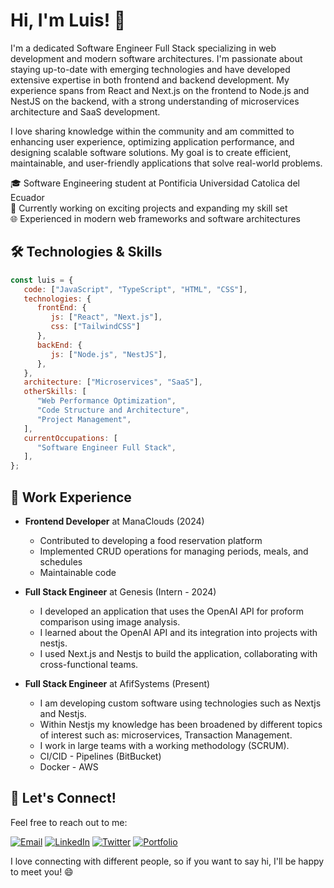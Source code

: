 # Hi, I'm Luis! 👋

I'm a dedicated Software Engineer Full Stack specializing in web development and modern software architectures. I'm passionate about staying up-to-date with emerging technologies and have developed extensive expertise in both frontend and backend development. My experience spans from React and Next.js on the frontend to Node.js and NestJS on the backend, with a strong understanding of microservices architecture and SaaS development.

I love sharing knowledge within the community and am committed to enhancing user experience, optimizing application performance, and designing scalable software solutions. My goal is to create efficient, maintainable, and user-friendly applications that solve real-world problems.

🎓 Software Engineering student at Pontificia Universidad Catolica del Ecuador  
🚀 Currently working on exciting projects and expanding my skill set  
🌐 Experienced in modern web frameworks and software architectures

## 🛠️ Technologies & Skills

```javascript
const luis = {
   code: ["JavaScript", "TypeScript", "HTML", "CSS"],
   technologies: {
      frontEnd: {
         js: ["React", "Next.js"],
         css: ["TailwindCSS"]
      },
      backEnd: {
         js: ["Node.js", "NestJS"],
      },
   },
   architecture: ["Microservices", "SaaS"],
   otherSkills: [
      "Web Performance Optimization",
      "Code Structure and Architecture",
      "Project Management",
   ],
   currentOccupations: [
      "Software Engineer Full Stack",
   ],
};
```

## 💼 Work Experience

- **Frontend Developer** at ManaClouds (2024)
  - Contributed to developing a food reservation platform
  - Implemented CRUD operations for managing periods, meals, and schedules
  - Maintainable code

- **Full Stack Engineer** at Genesis (Intern - 2024)
   - I developed an application that uses the OpenAI API for proform comparison using image analysis.
   - I learned about the OpenAI API and its integration into projects with nestjs.
   - I used Next.js and Nestjs to build the application, collaborating with cross-functional teams. 
    
- **Full Stack Engineer** at AfifSystems (Present)
   - I am developing custom software using technologies such as Nextjs and Nestjs.
   - Within Nestjs my knowledge has been broadened by different topics of interest such as: microservices, Transaction Management.
   - I work in large teams with a working methodology (SCRUM).
   - CI/CID - Pipelines (BitBucket)
   - Docker - AWS

## 🤝 Let's Connect!

Feel free to reach out to me:

[![Email](https://img.shields.io/badge/Email-luisvelasco6541%40gmail.com-blue?style=flat&logo=gmail)](mailto:luisvelasco6541@gmail.com)
[![LinkedIn](https://img.shields.io/badge/LinkedIn-luisvelasco27-blue?style=flat&logo=linkedin)](https://www.linkedin.com/in/luisvelasco27/)
[![Twitter](https://img.shields.io/badge/Twitter-LuisRoftl-blue?style=flat&logo=twitter)](https://twitter.com/LuisRoftl)
[![Portfolio](https://img.shields.io/badge/Portfolio-View%20My%20Work-blue?style=flat&logo=netlify)](https://portfolio-luisvelasco.netlify.app)

I love connecting with different people, so if you want to say hi, I'll be happy to meet you! 😄
